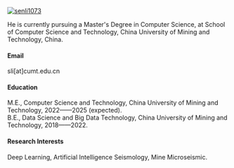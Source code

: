 

[![senli1073](https://img.shields.io/badge/senli1073-github-blue?logo=github)](https://github.com/senli1073)

He is currently pursuing a Master's Degree in Computer Science, at School of Computer Science and Technology, China University of Mining and Technology, China.

#### Email
sli[at]cumt.edu.cn


#### Education
M.E., Computer Science and Technology, China University of Mining and Technology, 2022——2025 (expected).\
B.E., Data Science and Big Data Technology, China University of Mining and Technology, 2018——2022.

#### Research Interests
Deep Learning, Artificial Intelligence Seismology, Mine Microseismic.

